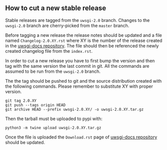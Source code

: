 ## How to cut a new stable release

Stable releases are tagged from the `uwsgi-2.0` branch. Changes to the `uwsgi-2.0` branch are
cherry-picked from the `master` branch.

Before tagging a new release the release notes should be updated and a file named
`Changelog-2.0.XY.rst` where XY is the number of the release created in
the [uwsgi-docs repository](https://github.com/unbit/uwsgi-docs). The file should then be referenced
the newly created changelog file from the `index.rst`.

In order to cut a new release you have to first bump the version and then tag with the same version
the last commit in git. All the commands are assumed to be run from the `uwsgi-2.0` branch.

The the tag should be pushed to git and the source distribution created with the following commands.
Please remember to substitute XY with proper version.

```
git tag 2.0.XY
git push --tags origin HEAD
git archive HEAD --prefix uwsgi-2.0.XY/ -o uwsgi-2.0.XY.tar.gz
```

Then the tarball must be uploaded to pypi with:

```
python3 -m twine upload uwsgi-2.0.XY.tar.gz
```

Once the file is uploaded the `Download.rst` page of [uwsgi-docs repository](https://github.com/unbit/uwsgi-docs)
should be updated.

